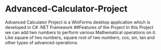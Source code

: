 # Advanced-Calculator-Project
Advanced Calculator Project is a WinForms desktop application which is developed in C# .NET Framework
##Features of the Project
In this Project we can add two numbers to perform various Mathematical operations on it.
Like square of two numbers, square root of two numbers, cos, sin, tan and other types of advanced operations.

